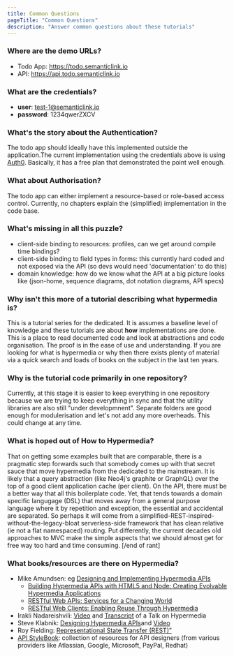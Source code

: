 ```yaml
---
title: Common Questions
pageTitle: "Common Questions"
description: "Answer common questions about these tutorials"
---
```


### Where are the demo URLs?

* Todo App: https://todo.semanticlink.io
* API: https://api.todo.semanticlink.io

### What are the credentials?

* **user**: test-1@semanticlink.io
* **password**: 1234qwerZXCV

### What's the story about the Authentication?

The todo app should ideally have this implemented outside the application.The current implementation using the credentials above is using [Auth0](https://auth0.com). Basically, it has a free plan that demonstrated the point well enough.

### What about Authorisation?

The todo app can either implement a resource-based or role-based access control. Currently, no chapters explain the (simplified) implementation in the code base.

### What's missing in all this puzzle?

- client-side binding to resources: profiles, can we get around compile time bindings?
- client-side binding to field types in forms: this currently hard coded and not exposed via the API (so devs would need 'documentation' to do this)
- domain knowledge: how do we know what the API at a big picture looks like (json-home, sequence diagrams, dot notation diagrams, API specs)

### Why isn't this more of a tutorial describing what hypermedia is?

This is a tutorial series for the dedicated. It is assumes a baseline level of knowledge and these tutorials are about **how** implementations are done. This is a place to read documented code and look at abstractions and code organisation. The proof is in the ease of use and understanding. If you are looking for what is hypermedia or why then there exists plenty of material via a quick search and loads of books on the subject in the last ten years.

### Why is the tutorial code primarily in one repository?

Currently, at this stage it is easier to keep everything in one repository because we are trying to keep everything in sync and that the utility libraries are also still "under developmnent". Separate folders are good enough for modulerisation and let's not add any more overheads. This could change at any time.

### What is hoped out of __How to Hypermedia__?

That on getting some examples built that are comparable, there is a pragmatic step forwards such that somebody comes up with that secret sauce that move hypermedia from the dedicated to the mainstream. It is likely that a query abstraction (like Neo4j's graphite or GraphQL) over the top of a good client application cache (per client). On the API, there must be a better way that all this boilerplate code. Yet, that tends towards a domain specific langugage (DSL) that moves away from a general purpose language where it by repetition and exception, the essential and accidental are separated. So perhaps it will come from a simplified-REST-inspired-without-the-legacy-bloat serverless-side framework that has clean relative (ie not a flat namespaced) routing. Put differently, the current decades old approaches to MVC make the simple aspects that we should almost get for free way too hard and time consuming. [/end of rant]

### What books/resources are there on Hypermedia?

* Mike Amundsen: eg [Designing and Implementing Hypermedia APIs](https://www.infoq.com/articles/hypermedia-api-tutorial-part-one)
    * [Building Hypermedia APIs with HTML5 and Node: Creating Evolvable Hypermedia Applications](http://shop.oreilly.com/product/0636920020530.do)
    * [RESTful Web APIs: Services for a Changing World](http://shop.oreilly.com/product/0636920028468.do)
    * [RESTful Web Clients: Enabling Reuse Through Hypermedia](http://shop.oreilly.com/product/0636920037958.do)
* Irakli Nadareishvili: [Video](http://youtu.be/_UG7u7ARTfM%3Ft=35m25s) and [Transcript](https://www.freshblurbs.com/blog/2013/10/22/web-of-apis-hypermedia-collection-document.html) of a Talk on Hypermedia
* Steve Klabnik: [Designing Hypermedia APIs](http://www.designinghypermediaapis.com/)and [Video](https://www.youtube.com/watch?v=g4sqydY3hHU)
* Roy Fielding: [Representational State Transfer (REST)”](https://www.ics.uci.edu/~fielding/pubs/dissertation/rest_arch_style.htm)
* [API StyleBook](http://apistylebook.com/): collection of resources for API designers (from various providers like Atlassian, Google, Microsoft, PayPal, Redhat)
